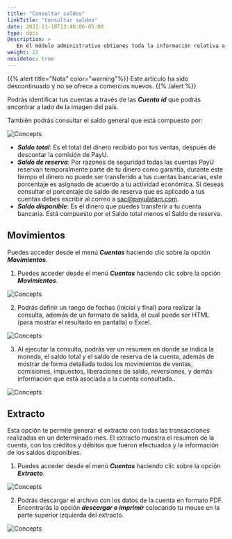 ```yaml
---
title: "Consultar saldos"
linkTitle: "Consultar saldos"
date: 2021-11-18T13:40:06-05:00
type: docs
Description: >
   En el módulo administrativo obtienes toda la información relativa a tus cuentas, podrás consultar el dinero proveniente de tus cuentas, el saldo general y los abonos o descuentos que se realicen a tu cuenta.
weight: 22
nosidetoc: true
---
```


{{% alert title="Nota" color="warning"%}}
Este artículo ha sido descontinuado y no se ofrece a comercios nuevos.
{{% /alert %}}

Podrás identificar tus cuentas a través de las _**Cuenta id**_ que podrás encontrar a lado de la imagen del país.

También podrás consultar el saldo general que está compuesto por:

![Concepts](https://raw.githubusercontent.com/developers-payu-latam/developers-payu-latam.github.io/master/images/soluciones-adicionales/saldo1-es.jpg)

* _**Saldo total**_: Es el total del dinero recibido por tus ventas, después de descontar la comisión de PayU.
* _**Saldo de reserva**_: Por razones de seguridad todas las cuentas PayU reservan temporalmente parte de tu dinero como garantía, durante este tiempo el dinero no puede ser transferido a tus cuentas bancarias, este porcentaje es asignado de acuerdo a tu actividad económica. Si deseas consultar el porcentaje de saldo de reserva que es aplicado a tus cuentas debes escribir al correo a sac@payulatam.com.
* _**Saldo disponible**_: Es el dinero que puedes transferir a tu cuenta bancaria. Está compuesto por el Saldo total menos el Saldo de reserva.

## Movimientos
Puedes acceder desde el menú _**Cuentas**_ haciendo clic sobre la opción _**Movimientos**_.

1. Puedes acceder desde el menú _**Cuentas**_ haciendo clic sobre la opción _**Movimientos**_.

![Concepts](https://raw.githubusercontent.com/developers-payu-latam/developers-payu-latam.github.io/master/images/soluciones-adicionales/saldo2-es.jpg)

2. Podrás definir un rango de fechas (inicial y final) para realizar la consulta, además de un formato de salida, el cual puede ser HTML (para mostrar el resultado en pantalla) o Excel.

![Concepts](https://raw.githubusercontent.com/developers-payu-latam/developers-payu-latam.github.io/master/images/soluciones-adicionales/saldo3-es.jpg)

3. Al ejecutar la consulta, podrás ver un resumen en donde se indica la moneda, el saldo total y el saldo de reserva de la cuenta, además de mostrar de forma detallada todos los movimientos de ventas, comisiones, impuestos, liberaciones de saldo, reversiones, y demás información que está asociada a la cuenta consultada..

![Concepts](https://raw.githubusercontent.com/developers-payu-latam/developers-payu-latam.github.io/master/images/soluciones-adicionales/saldo4-es.jpg)

## Extracto
Esta opción te permite generar el extracto con todas las transacciones realizadas en un determinado mes. El extracto muestra el resumen de la cuenta, con los créditos y débitos que fueron efectuados y la información de los saldos disponibles.

1. Puedes acceder desde el menú _**Cuentas**_ haciendo clic sobre la opción _**Extracto**_.

![Concepts](https://raw.githubusercontent.com/developers-payu-latam/developers-payu-latam.github.io/master/images/soluciones-adicionales/saldo5-es.jpg)

2. Podrás descargar el archivo con los datos de la cuenta en formato PDF. Encontrarás la opción _**descargar o imprimir**_ colocando tu mouse en la parte superior izquierda del extracto.

![Concepts](https://raw.githubusercontent.com/developers-payu-latam/developers-payu-latam.github.io/master/images/soluciones-adicionales/saldo6-es.jpg)